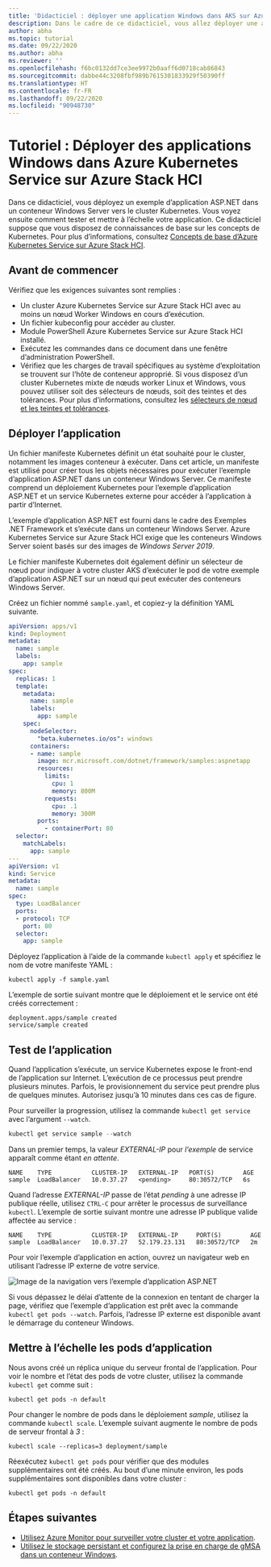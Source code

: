 ```yaml
---
title: 'Didacticiel : déployer une application Windows dans AKS sur Azure Stack HCI'
description: Dans le cadre de ce didacticiel, vous allez déployer une application Windows dans votre cluster à l’aide d’une image personnalisée stockée dans Azure Container Registry.
author: abha
ms.topic: tutorial
ms.date: 09/22/2020
ms.author: abha
ms.reviewer: ''
ms.openlocfilehash: f6bc0132dd7ce3ee9972b0aaff6d0718cab86843
ms.sourcegitcommit: dabbe44c3208fbf989b7615301833929f50390ff
ms.translationtype: HT
ms.contentlocale: fr-FR
ms.lasthandoff: 09/22/2020
ms.locfileid: "90948730"
---
```

# <a name="tutorial-deploy-windows-applications-in-azure-kubernetes-service-on-azure-stack-hci"></a>Tutoriel : Déployer des applications Windows dans Azure Kubernetes Service sur Azure Stack HCI

Dans ce didacticiel, vous déployez un exemple d’application ASP.NET dans un conteneur Windows Server vers le cluster Kubernetes. Vous voyez ensuite comment tester et mettre à l’échelle votre application. Ce didacticiel suppose que vous disposez de connaissances de base sur les concepts de Kubernetes. Pour plus d’informations, consultez [Concepts de base d’Azure Kubernetes Service sur Azure Stack HCI](kubernetes-concepts.md).

## <a name="before-you-begin"></a>Avant de commencer

Vérifiez que les exigences suivantes sont remplies :

* Un cluster Azure Kubernetes Service sur Azure Stack HCI avec au moins un nœud Worker Windows en cours d’exécution. 
* Un fichier kubeconfig pour accéder au cluster.
* Module PowerShell Azure Kubernetes Service sur Azure Stack HCI installé.
* Exécutez les commandes dans ce document dans une fenêtre d’administration PowerShell.
* Vérifiez que les charges de travail spécifiques au système d’exploitation se trouvent sur l’hôte de conteneur approprié. Si vous disposez d’un cluster Kubernetes mixte de nœuds worker Linux et Windows, vous pouvez utiliser soit des sélecteurs de nœuds, soit des teintes et des tolérances. Pour plus d’informations, consultez les [sélecteurs de nœud et les teintes et tolérances](adapt-apps-mixed-os-clusters.md).

## <a name="deploy-the-application"></a>Déployer l’application

Un fichier manifeste Kubernetes définit un état souhaité pour le cluster, notamment les images conteneur à exécuter. Dans cet article, un manifeste est utilisé pour créer tous les objets nécessaires pour exécuter l’exemple d’application ASP.NET dans un conteneur Windows Server. Ce manifeste comprend un déploiement Kubernetes pour l’exemple d’application ASP.NET et un service Kubernetes externe pour accéder à l’application à partir d’Internet.

L’exemple d’application ASP.NET est fourni dans le cadre des Exemples .NET Framework et s’exécute dans un conteneur Windows Server. Azure Kubernetes Service sur Azure Stack HCI exige que les conteneurs Windows Server soient basés sur des images de *Windows Server 2019*. 

Le fichier manifeste Kubernetes doit également définir un sélecteur de nœud pour indiquer à votre cluster AKS d’exécuter le pod de votre exemple d’application ASP.NET sur un nœud qui peut exécuter des conteneurs Windows Server.

Créez un fichier nommé `sample.yaml`, et copiez-y la définition YAML suivante. 

```yaml
apiVersion: apps/v1
kind: Deployment
metadata:
  name: sample
  labels:
    app: sample
spec:
  replicas: 1
  template:
    metadata:
      name: sample
      labels:
        app: sample
    spec:
      nodeSelector:
        "beta.kubernetes.io/os": windows
      containers:
      - name: sample
        image: mcr.microsoft.com/dotnet/framework/samples:aspnetapp
        resources:
          limits:
            cpu: 1
            memory: 800M
          requests:
            cpu: .1
            memory: 300M
        ports:
          - containerPort: 80
  selector:
    matchLabels:
      app: sample
---
apiVersion: v1
kind: Service
metadata:
  name: sample
spec:
  type: LoadBalancer
  ports:
  - protocol: TCP
    port: 80
  selector:
    app: sample
```

Déployez l’application à l’aide de la commande `kubectl apply` et spécifiez le nom de votre manifeste YAML :

```console
kubectl apply -f sample.yaml
```

L’exemple de sortie suivant montre que le déploiement et le service ont été créés correctement :

```output
deployment.apps/sample created
service/sample created
```

## <a name="test-the-application"></a>Test de l’application

Quand l’application s’exécute, un service Kubernetes expose le front-end de l’application sur Internet. L’exécution de ce processus peut prendre plusieurs minutes. Parfois, le provisionnement du service peut prendre plus de quelques minutes. Autorisez jusqu’à 10 minutes dans ces cas de figure.

Pour surveiller la progression, utilisez la commande `kubectl get service` avec l’argument `--watch`.

```PowerShell
kubectl get service sample --watch
```

Dans un premier temps, la valeur *EXTERNAL-IP* pour *l’exemple* de service apparaît comme étant *en attente*.

```output
NAME    TYPE           CLUSTER-IP   EXTERNAL-IP   PORT(S)        AGE
sample  LoadBalancer   10.0.37.27   <pending>     80:30572/TCP   6s
```

Quand l’adresse *EXTERNAL-IP* passe de l’état *pending* à une adresse IP publique réelle, utilisez `CTRL-C` pour arrêter le processus de surveillance `kubectl`. L’exemple de sortie suivant montre une adresse IP publique valide affectée au service :

```output
NAME    TYPE           CLUSTER-IP   EXTERNAL-IP     PORT(S)        AGE
sample  LoadBalancer   10.0.37.27   52.179.23.131   80:30572/TCP   2m
```

Pour voir l’exemple d’application en action, ouvrez un navigateur web en utilisant l’adresse IP externe de votre service.

![Image de la navigation vers l’exemple d’application ASP.NET](media/deploy-windows-application/asp-net-sample-app.png)

Si vous dépassez le délai d’attente de la connexion en tentant de charger la page, vérifiez que l’exemple d’application est prêt avec la commande `kubectl get pods --watch`. Parfois, l’adresse IP externe est disponible avant le démarrage du conteneur Windows.

## <a name="scale-application-pods"></a>Mettre à l’échelle les pods d’application

Nous avons créé un réplica unique du serveur frontal de l’application. Pour voir le nombre et l’état des pods de votre cluster, utilisez la commande `kubectl get` comme suit :

```console
kubectl get pods -n default
```

Pour changer le nombre de pods dans le déploiement *sample*, utilisez la commande `kubectl scale`. L’exemple suivant augmente le nombre de pods de serveur frontal à *3* :

```console
kubectl scale --replicas=3 deployment/sample
```

Réexécutez `kubectl get pods` pour vérifier que des modules supplémentaires ont été créés. Au bout d’une minute environ, les pods supplémentaires sont disponibles dans votre cluster :

```console
kubectl get pods -n default
```

## <a name="next-steps"></a>Étapes suivantes

* [Utilisez Azure Monitor pour surveiller votre cluster et votre application](/azure/azure-monitor/insights/container-insights-enable-arc-enabled-clusters).
* [Utilisez le stockage persistant et configurez la prise en charge de gMSA dans un conteneur Windows](persistent-storage-windows-nodes.md).
